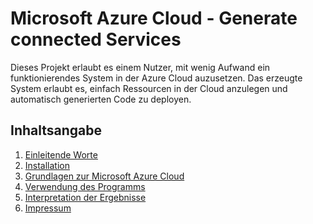 # Microsoft Azure Cloud - Generate connected Services
Dieses Projekt erlaubt es einem Nutzer, mit wenig Aufwand ein funktionierendes System in der Azure Cloud auzusetzen. 
Das erzeugte System erlaubt es, einfach Ressourcen in der Cloud anzulegen und automatisch generierten Code zu deployen. 

## Inhaltsangabe

1. [Einleitende Worte](/specification/userguide/introduction.md)
2. [Installation](/specification/userguide/installation.md)
3. [Grundlagen zur Microsoft Azure Cloud](/specification/userguide/azure-basics.md)
4. [Verwendung des Programms](/specification/userguide/program-usage.md)
5. [Interpretation der Ergebnisse](/specification/userguide/program-output.md)
6. [Impressum](/userguide/impressum.md)
